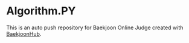 # Algorithm.PY
This is an auto push repository for Baekjoon Online Judge created with [BaekjoonHub](https://github.com/BaekjoonHub/BaekjoonHub).

